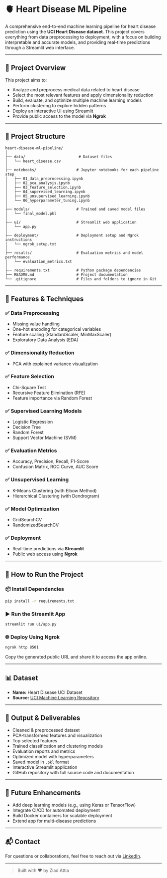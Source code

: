 # 🫀 Heart Disease ML Pipeline

A comprehensive end-to-end machine learning pipeline for heart disease prediction using the **UCI Heart Disease dataset**. This project covers everything from data preprocessing to deployment, with a focus on building interpretable and accurate models, and providing real-time predictions through a Streamlit web interface.

---

## 📌 Project Overview

This project aims to:

- Analyze and preprocess medical data related to heart disease
- Select the most relevant features and apply dimensionality reduction
- Build, evaluate, and optimize multiple machine learning models
- Perform clustering to explore hidden patterns
- Deploy an interactive UI using Streamlit
- Provide public access to the model via **Ngrok**

---

## 📁 Project Structure

```
heart-disease-ml-pipeline/
│
├── data/                        # Dataset files
│   └── heart_disease.csv
│
├── notebooks/                  # Jupyter notebooks for each pipeline step
│   ├── 01_data_preprocessing.ipynb
│   ├── 02_pca_analysis.ipynb
│   ├── 03_feature_selection.ipynb
│   ├── 04_supervised_learning.ipynb
│   ├── 05_unsupervised_learning.ipynb
│   └── 06_hyperparameter_tuning.ipynb
│
├── models/                     # Trained and saved model files
│   └── final_model.pkl
│
├── ui/                         # Streamlit web application
│   └── app.py
│
├── deployment/                 # Deployment setup and Ngrok instructions
│   └── ngrok_setup.txt
│
├── results/                    # Evaluation metrics and model performance
│   └── evaluation_metrics.txt
│
├── requirements.txt            # Python package dependencies
├── README.md                   # Project documentation
└── .gitignore                  # Files and folders to ignore in Git
```

---

## 🧪 Features & Techniques

### ✅ Data Preprocessing
- Missing value handling
- One-hot encoding for categorical variables
- Feature scaling (StandardScaler, MinMaxScaler)
- Exploratory Data Analysis (EDA)

### ✅ Dimensionality Reduction
- PCA with explained variance visualization

### ✅ Feature Selection
- Chi-Square Test
- Recursive Feature Elimination (RFE)
- Feature importance via Random Forest

### ✅ Supervised Learning Models
- Logistic Regression
- Decision Tree
- Random Forest
- Support Vector Machine (SVM)

### ✅ Evaluation Metrics
- Accuracy, Precision, Recall, F1-Score
- Confusion Matrix, ROC Curve, AUC Score

### ✅ Unsupervised Learning
- K-Means Clustering (with Elbow Method)
- Hierarchical Clustering (with Dendrogram)

### ✅ Model Optimization
- GridSearchCV
- RandomizedSearchCV

### ✅ Deployment
- Real-time predictions via **Streamlit**
- Public web access using **Ngrok**

---

## 🚀 How to Run the Project

### 📦 Install Dependencies

```bash
pip install -r requirements.txt
```

### ▶️ Run the Streamlit App

```bash
streamlit run ui/app.py
```

### 🌐 Deploy Using Ngrok

```bash
ngrok http 8501
```

Copy the generated public URL and share it to access the app online.

---

## 📊 Dataset

- **Name:** Heart Disease UCI Dataset  
- **Source:** [UCI Machine Learning Repository](https://archive.ics.uci.edu/dataset/45/heart+disease)

---

## 📂 Output & Deliverables

- Cleaned & preprocessed dataset
- PCA-transformed features and visualization
- Top selected features
- Trained classification and clustering models
- Evaluation reports and metrics
- Optimized model with hyperparameters
- Saved model in `.pkl` format
- Interactive Streamlit application
- GitHub repository with full source code and documentation

---

## 🧠 Future Enhancements

- Add deep learning models (e.g., using Keras or TensorFlow)
- Integrate CI/CD for automated deployment
- Build Docker containers for scalable deployment
- Extend app for multi-disease predictions

---

## 📬 Contact

For questions or collaborations, feel free to reach out via [LinkedIn](https://www.linkedin.com/in/ziad-attia-4b1843241/).

---

> Built with ❤️ by Ziad Attia
